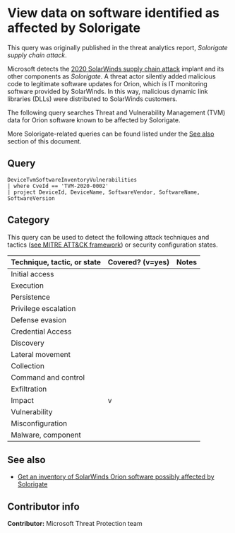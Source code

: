 # View data on software identified as affected by Solorigate

This query was originally published in the threat analytics report, *Solorigate supply chain attack*.

Microsoft detects the [2020 SolarWinds supply chain attack](https://msrc-blog.microsoft.com/2020/12/13/customer-guidance-on-recent-nation-state-cyber-attacks/) implant and its other components as *Solorigate*. A threat actor silently added malicious code to legitimate software updates for Orion, which is IT monitoring software provided by SolarWinds. In this way, malicious dynamic link libraries (DLLs) were distributed to SolarWinds customers.

The following query searches Threat and Vulnerability Management (TVM) data for Orion software known to be affected by Solorigate.

More Solorigate-related queries can be found listed under the [See also](#see-also) section of this document.

## Query

```kusto
DeviceTvmSoftwareInventoryVulnerabilities
| where CveId == 'TVM-2020-0002'
| project DeviceId, DeviceName, SoftwareVendor, SoftwareName, SoftwareVersion
```

## Category

This query can be used to detect the following attack techniques and tactics ([see MITRE ATT&CK framework](https://attack.mitre.org/)) or security configuration states.

| Technique, tactic, or state | Covered? (v=yes) | Notes |
|------------------------|----------|-------|
| Initial access |  |  |
| Execution |  |  |
| Persistence |  |  |
| Privilege escalation |  |  |
| Defense evasion |  |  |
| Credential Access |  |  |
| Discovery |  |  |
| Lateral movement |  |  |
| Collection |  |  |
| Command and control |  |  |
| Exfiltration |  |  |
| Impact | v |  |
| Vulnerability |  |  |
| Misconfiguration |  |  |
| Malware, component |  |  |

## See also

* [Get an inventory of SolarWinds Orion software possibly affected by Solorigate](possible-affected-software-orion[Solorigate].md)

## Contributor info

**Contributor:** Microsoft Threat Protection team
